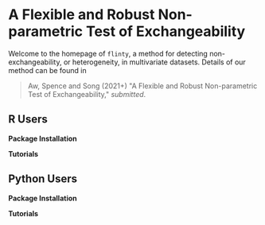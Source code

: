 # A Flexible and Robust Non-parametric Test of Exchangeability

Welcome to the homepage of `flinty`, a method for detecting non-exchangeability, or heterogeneity, in multivariate datasets. Details of our method can be found in
> Aw, Spence and Song (2021+) "A Flexible and Robust Non-parametric Test of Exchangeability," *submitted*.


## R Users

**Package Installation**

**Tutorials**


## Python Users

**Package Installation**

**Tutorials**

